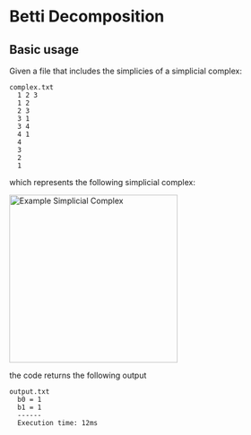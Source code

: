 # Betti Decomposition

## Basic usage

Given a file that includes the simplicies of a simplicial complex:
```text
complex.txt
  1 2 3
  1 2
  2 3
  3 1
  3 4
  4 1
  4
  3
  2
  1
```

which represents the following simplicial complex:

<img src="example_complex.svg" width="300" alt="Example Simplicial Complex">

the code returns the following output

```text
output.txt
  b0 = 1
  b1 = 1
  ------
  Execution time: 12ms
```


